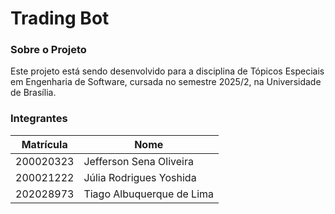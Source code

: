# Trading Bot

### Sobre o Projeto

Este projeto está sendo desenvolvido para a disciplina de Tópicos Especiais em Engenharia de Software, cursada no semestre 2025/2, na Universidade de Brasília.

### Integrantes

|Matrícula|Nome|
|-|-|
|200020323|Jefferson Sena Oliveira|
|200021222|Júlia Rodrigues Yoshida|
|202028973|Tiago Albuquerque de Lima|
